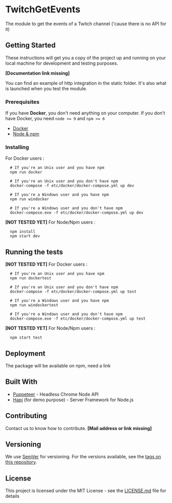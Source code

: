 # TwitchGetEvents
The module to get the events of a Twitch channel ('cause there is no API for it)

## Getting Started

These instructions will get you a copy of the project up and running on your local machine for development and testing purposes.

**[Documentation link missing]**

You can find an example of http integration in the static folder.
It's also what is launched when you test the module.

### Prerequisites

If you have **Docker**, you don't need anything on your computer.
If you don't have Docker, you need `node >= 9` and `npm >= 6`

- [Docker](https://www.docker.com/)
- [Node & npm](https://nodejs.org/en/)

### Installing

For Docker users :

      # If you're an Unix user and you have npm
      npm run docker

      # If you're an Unix user and you don't have npm
      docker-compose -f etc/docker/docker-compose.yml up dev

      # If you're a Windows user and you have npm
      npm run windocker

      # If you're a Windows user and you don't have npm
      docker-compose.exe -f etc/docker/docker-compose.yml up dev

**[NOT TESTED YET]** For Node/Npm users :

      npm install
      npm start dev

## Running the tests

**[NOT TESTED YET]** For Docker users :

      # If you're an Unix user and you have npm
      npm run dockertest

      # If you're an Unix user and you don't have npm
      docker-compose -f etc/docker/docker-compose.yml up test

      # If you're a Windows user and you have npm
      npm run windockertest

      # If you're a Windows user and you don't have npm
      docker-compose.exe -f etc/docker/docker-compose.yml up test

**[NOT TESTED YET]** For Node/Npm users :

      npm start test

## Deployment

The package will be available on npm, need a link

## Built With

* [Puppeteer](https://github.com/GoogleChrome/puppeteer) - Headless Chrome Node API
* [Hapi](https://github.com/hapijs/hapi) (for demo purpose) - Server Framework for Node.js

## Contributing

Contact us to know how to contribute.
**[Mail address or link missing]**

## Versioning

We use [SemVer](http://semver.org/) for versioning. For the versions available, see the [tags on this repository](https://github.com/your/project/tags). 

## License

This project is licensed under the MIT License - see the [LICENSE.md](LICENSE.md) file for details
